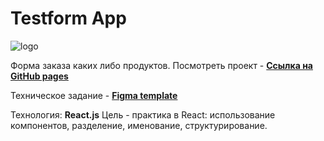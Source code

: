 # Testform App

![logo](https://chiga2030.github.io/testform/favicon.svg)

Форма заказа каких либо продуктов.
Посмотреть проект - __[Ссылка на GitHub pages](https://chiga2030.github.io/testform/#/)__


Техническое задание - __[Figma template](https://www.figma.com/file/dAMFGXTa8nF3mniNdr69wE/testform?node-id=0%3A1)__

Технология: __React.js__
Цель - практика в React: использование компонентов, разделение, именование, структурирование.
